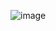 ![image](https://github.com/i-sayankh/BookingResort_API/assets/100083146/d264f4fe-20ec-462f-9386-b26fe01f0990)
